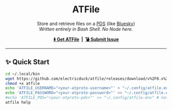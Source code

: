 <h1 align="center">
    ATFile
</h1>

<p align="center">
    Store and retrieve files on a <a href="https://atproto.com/guides/glossary#pds-personal-data-server">PDS</a> (like <a href="https://bsky.app">Bluesky</a>)<br />
    <em>Written entirely in Bash Shell. No Node here.</em>
</p>

<p align="center">
    <strong>
        <a href="https://github.com/electricduck/atfile/releases/latest">⬇️ Get ATFile</a> &nbsp;|&nbsp;
        <a href="https://github.com/electricduck/atfile/issues/new">💣 Submit Issue</a>
    </strong>
</p>

<hr />

## ✨ Quick Start

```sh
cd ~/.local/bin
wget https://github.com/electricduck/atfile/releases/download/v%2F0.x%2F0.1.1/atfile.sh -O atfile
chmod +x atfile
echo 'ATFILE_USERNAME="<your-atproto-username>"' > "~/.config/atfile.env"  # e.g. jay.bsky.team, did:plc:oky5czdrnfjpqslsw2a5iclo
echo 'ATFILE_PASSWORD="<your-atproto-password>"' >> "~/.config/atfile.env"
#echo 'ATFILE_PDS="<your-atproto-pds>"' >> "~/.config/atfile.env" # not on bsky.social?
atfile help
```
